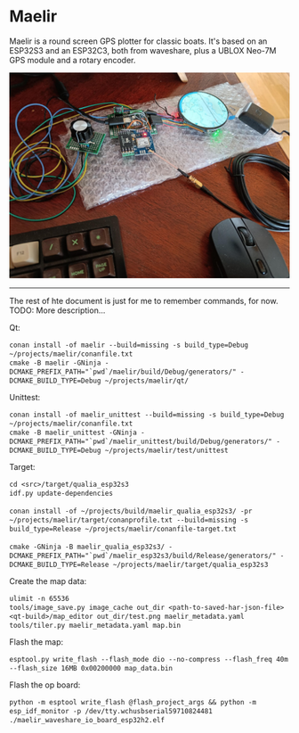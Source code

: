 # Maelir
Maelir is a round screen GPS plotter for classic boats. It's based on an ESP32S3 and an
ESP32C3, both from waveshare, plus a UBLOX Neo-7M GPS module and a rotary encoder.

![the hardware on the table](doc/maelir_open.jpg)

-----
The rest of hte document is just for me to remember commands, for now. TODO: More description...


Qt:

```
conan install -of maelir --build=missing -s build_type=Debug ~/projects/maelir/conanfile.txt
cmake -B maelir -GNinja -DCMAKE_PREFIX_PATH="`pwd`/maelir/build/Debug/generators/" -DCMAKE_BUILD_TYPE=Debug ~/projects/maelir/qt/
```

Unittest:

```
conan install -of maelir_unittest --build=missing -s build_type=Debug ~/projects/maelir/conanfile.txt
cmake -B maelir_unittest -GNinja -DCMAKE_PREFIX_PATH="`pwd`/maelir_unittest/build/Debug/generators/" -DCMAKE_BUILD_TYPE=Debug ~/projects/maelir/test/unittest
```


Target:

```
cd <src>/target/qualia_esp32s3
idf.py update-dependencies

conan install -of ~/projects/build/maelir_qualia_esp32s3/ -pr ~/projects/maelir/target/conanprofile.txt --build=missing -s build_type=Release ~/projects/maelir/conanfile-target.txt

cmake -GNinja -B maelir_qualia_esp32s3/ -DCMAKE_PREFIX_PATH="`pwd`/maelir_esp32s3/build/Release/generators/" -DCMAKE_BUILD_TYPE=Release ~/projects/maelir/target/qualia_esp32s3
```

Create the map data:
```
ulimit -n 65536
tools/image_save.py image_cache out_dir <path-to-saved-har-json-file>
<qt-build>/map_editor out_dir/test.png maelir_metadata.yaml
tools/tiler.py maelir_metadata.yaml map.bin
```

Flash the map:
```
esptool.py write_flash --flash_mode dio --no-compress --flash_freq 40m --flash_size 16MB 0x00200000 map_data.bin
```

Flash the op board:
```
python -m esptool write_flash @flash_project_args && python -m esp_idf_monitor -p /dev/tty.wchusbserial59710824481 ./maelir_waveshare_io_board_esp32h2.elf
```
